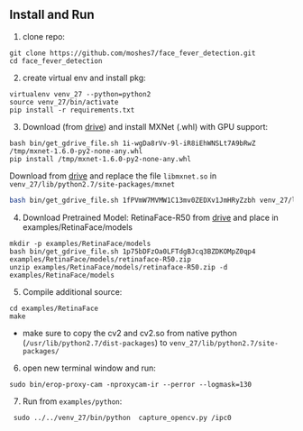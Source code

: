 
## Install and Run

1. clone repo:
```
git clone https://github.com/moshes7/face_fever_detection.git
cd face_fever_detection
```
2. create virtual env and install pkg:
```
virtualenv venv_27 --python=python2
source venv_27/bin/activate
pip install -r requirements.txt
```
3. Download (from [drive](https://drive.google.com/open?id=1i-wgDa8rVv-9l-iR8iEhWNSLt7A9bRwZ)) and install MXNet (.whl) with GPU support:
```
bash bin/get_gdrive_file.sh 1i-wgDa8rVv-9l-iR8iEhWNSLt7A9bRwZ /tmp/mxnet-1.6.0-py2-none-any.whl
pip install /tmp/mxnet-1.6.0-py2-none-any.whl
```
Download from [drive](https://drive.google.com/open?id=1fPVmW7MVMW1C13mv0ZEDXv1JmHRyZzbh) and replace the file ``libmxnet.so`` in ``venv_27/lib/python2.7/site-packages/mxnet``
```bash
bash bin/get_gdrive_file.sh 1fPVmW7MVMW1C13mv0ZEDXv1JmHRyZzbh venv_27/lib/python2.7/site-packages/mxnet/libmxnet.so
```
4. Download Pretrained Model: RetinaFace-R50 from [drive](https://drive.google.com/open?id=1p75bDFzOa0LFTdgBJcq3BZDKOMpZ0qp4) and place in examples/RetinaFace/models
```
mkdir -p examples/RetinaFace/models
bash bin/get_gdrive_file.sh 1p75bDFzOa0LFTdgBJcq3BZDKOMpZ0qp4 examples/RetinaFace/models/retinaface-R50.zip
unzip examples/RetinaFace/models/retinaface-R50.zip -d examples/RetinaFace/models
```
5. Compile additional source:
```
cd examples/RetinaFace
make
```
- make sure to copy the cv2 and cv2.so from native python (``/usr/lib/python2.7/dist-packages``) to ``venv_27/lib/python2.7/site-packages/``
6. open new terminal window and run:
```
sudo bin/erop-proxy-cam -nproxycam-ir --perror --logmask=130
```
7. Run from ```examples/python```:
```
 sudo ../../venv_27/bin/python  capture_opencv.py /ipc0
```

